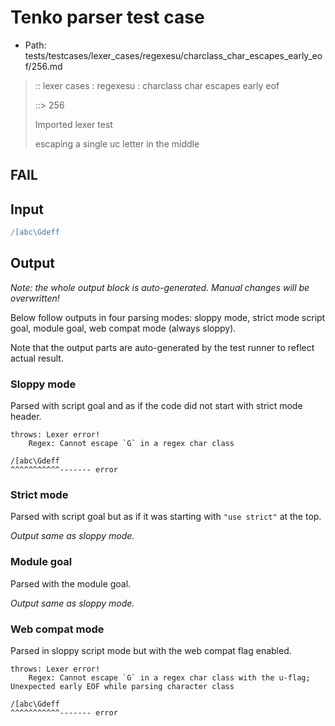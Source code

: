 # Tenko parser test case

- Path: tests/testcases/lexer_cases/regexesu/charclass_char_escapes_early_eof/256.md

> :: lexer cases : regexesu : charclass char escapes early eof
>
> ::> 256
>
> Imported lexer test
>
> escaping a single uc letter in the middle

## FAIL

## Input

`````js
/[abc\Gdeff
`````

## Output

_Note: the whole output block is auto-generated. Manual changes will be overwritten!_

Below follow outputs in four parsing modes: sloppy mode, strict mode script goal, module goal, web compat mode (always sloppy).

Note that the output parts are auto-generated by the test runner to reflect actual result.

### Sloppy mode

Parsed with script goal and as if the code did not start with strict mode header.

`````
throws: Lexer error!
    Regex: Cannot escape `G` in a regex char class

/[abc\Gdeff
^^^^^^^^^^^------- error
`````

### Strict mode

Parsed with script goal but as if it was starting with `"use strict"` at the top.

_Output same as sloppy mode._

### Module goal

Parsed with the module goal.

_Output same as sloppy mode._

### Web compat mode

Parsed in sloppy script mode but with the web compat flag enabled.

`````
throws: Lexer error!
    Regex: Cannot escape `G` in a regex char class with the u-flag; Unexpected early EOF while parsing character class

/[abc\Gdeff
^^^^^^^^^^^------- error
`````

